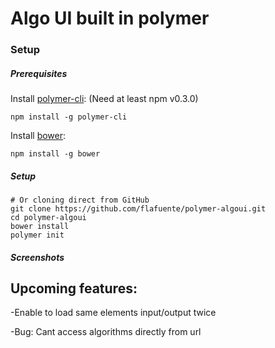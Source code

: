 # Algo UI built in polymer

### Setup

##### Prerequisites

Install [polymer-cli](https://github.com/Polymer/polymer-cli):
(Need at least npm v0.3.0)

    npm install -g polymer-cli

Install [bower](https://github.com/bower/bower):

    npm install -g bower

##### Setup
    # Or cloning direct from GitHub
    git clone https://github.com/flafuente/polymer-algoui.git
    cd polymer-algoui
    bower install
    polymer init

##### Screenshots



## Upcoming features:
-Enable to load same elements input/output twice

-Bug: Cant access algorithms directly from url
